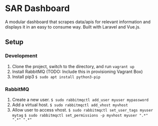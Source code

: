 # SAR Dashboard

A modular dashboard that scrapes data/apis for relevant information and displays
it in an easy to consume way. Built with Laravel and Vue.js.

## Setup
### Development
1. Clone the project, switch to the directory, and run `vagrant up`  
2. Install RabbitMQ (TODO: Include this in provisioning Vagrant Box)
3. Install pip3 `$ sudo apt install python3-pip`

### RabbitMQ
1. Create a new user. `$ sudo rabbitmqctl add_user myuser mypassword`  
2. Add a virtual host. `$ sudo rabbitmqctl add_vhost myvhost`  
3. Allow user to access vhost. `$ sudo rabbitmqctl set_user_tags myuser mytag` `$ sudo
rabbitmqctl set_permissions -p myvhost myuser ".*" ".*" ".*"`

